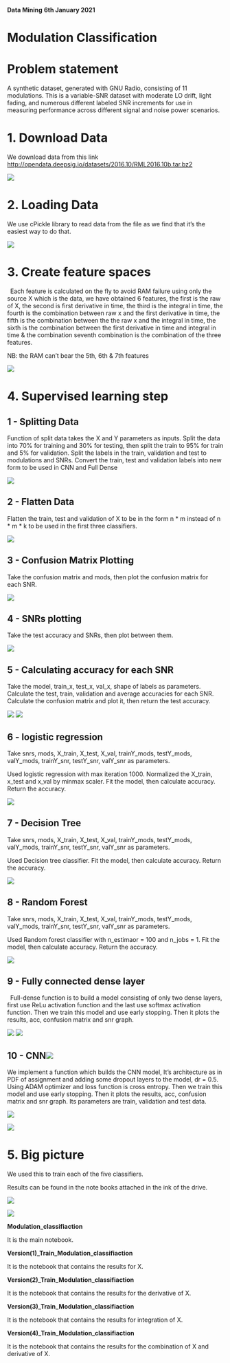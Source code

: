 ﻿**Data Mining**
**6th January 2021**

# Modulation Classification

# **Problem statement**

A synthetic dataset, generated with GNU Radio, consisting of 11 modulations. This is a variable-SNR dataset with moderate LO drift, light fading, and numerous different labeled SNR increments for use in measuring performance across different signal and noise power scenarios.
# **1. Download Data**
We download data from this link <http://opendata.deepsig.io/datasets/2016.10/RML2016.10b.tar.bz2>

![](img/3.png)

# **2. Loading Data**
We use cPickle library to read data from the file as we find that it’s the easiest way to do that.

![](img/4.png)
# **3. Create feature spaces**
` `Each feature is calculated on the fly to avoid RAM failure using only the source X which is the data, we have obtained 6 features, the first is the raw of X, the second is first derivative in time, the third is the integral in time, the fourth is the  combination between raw x and the first derivative in time, the fifth is the combination between the the raw x and the integral in time, the sixth is the combination between the first derivative in time and integral in time & the combination seventh combination is the combination of the three features.

NB: the RAM can’t bear the 5th, 6th & 7th features

![](img/5.png)

# **4. Supervised learning step**
## **1 - Splitting Data**
Function of split data takes the X and Y parameters as inputs.
Split the data into 70% for training and 30% for testing, then split the train to 95% for train and 5% for validation.
Split the labels in the train, validation and test to modulations and SNRs.
Convert the train, test and validation labels into new form to be used in CNN and Full Dense 

![](img/6.png)
## **2 - Flatten Data**
Flatten the train, test and validation of X to be in the form n \* m instead of n \* m \* k to be used in the first three classifiers.

![](img/7.png)
## **3 - Confusion Matrix Plotting**
Take the confusion matrix and mods, then plot the confusion matrix for each SNR.

![](img/8.png)
## **4 - SNRs plotting**
Take the test accuracy and SNRs, then plot between them.

![](img/9.png)








## **5 - Calculating accuracy for each SNR**
Take the model, train\_x, test\_x, val\_x, shape of labels as parameters.
Calculate the test, train, validation and average accuracies for each SNR.
Calculate the confusion matrix and plot it, then return the test accuracy.

![](img/10.png)
**![](img/11.png)**
## **6 - logistic regression**
Take snrs, mods, X\_train, X\_test, X\_val, trainY\_mods, testY\_mods, valY\_mods, trainY\_snr, testY\_snr, valY\_snr as parameters.

Used logistic regression with max iteration 1000.
Normalized the X\_train, x\_test and x\_val by minmax scaler.
Fit the model, then calculate accuracy.
Return the accuracy.

![](img/12.png)
## **7 - Decision Tree**
Take snrs, mods, X\_train, X\_test, X\_val, trainY\_mods, testY\_mods, valY\_mods, trainY\_snr, testY\_snr, valY\_snr as parameters.

Used Decision tree classifier.
Fit the model, then calculate accuracy.
Return the accuracy.

![](img/13.png)
## **8 - Random Forest**
Take snrs, mods, X\_train, X\_test, X\_val, trainY\_mods, testY\_mods, valY\_mods, trainY\_snr, testY\_snr, valY\_snr as parameters.

Used Random forest classifier with n\_estimaor = 100 and n\_jobs = 1.
Fit the model, then calculate accuracy.
Return the accuracy.

![](img/14.png)
## **9 - Fully connected dense layer**
` `Full-dense function is to build a model consisting of only two dense layers, first use ReLu activation function and the last use softmax activation function.
Then we train this model and use early stopping.
Then it plots the results, acc, confusion matrix and snr graph.

![](img/15.png)
**![](img/16.png)**
## **10 - CNN![](img/17.png)**
We implement a function which builds the CNN model, It’s architecture as in PDF of assignment and adding some dropout layers to the model, dr = 0.5.
Using ADAM optimizer and loss function is cross entropy.
Then we train this model and use early stopping.
Then it plots the results, acc, confusion matrix and snr graph.
Its parameters are train, validation and test data.

![](img/18.png)


**![](img/19.png)**
# **5. Big picture**
We used this to train each of the five classifiers.

Results can be found in the note books attached in the ink of the drive.

![](img/20.png)

![](img/21.png)


**Modulation\_classifiaction**

It is the main notebook.

**Version(1)\_Train\_Modulation\_classifiaction**

It is the notebook that contains the results for X.

**Version(2)\_Train\_Modulation\_classifiaction**

It is the notebook that contains the results for the derivative of X.

**Version(3)\_Train\_Modulation\_classifiaction**

It is the notebook that contains the results for integration of X.

**Version(4)\_Train\_Modulation\_classifiaction**

It is the notebook that contains the results for the combination of X and derivative of X.
